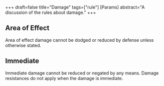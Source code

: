 +++
draft=false
title="Damage"
tags=["rule"]
[Params]
  abstract="A discussion of the rules about damage."
+++

## Area of Effect

Area of effect damage cannot be dodged or reduced by defense unless otherwise stated.

## Immediate

Immediate damage cannot be reduced or negated by any means. Damage resistances do not apply when the damage is immediate.
